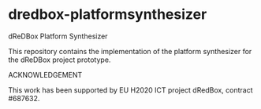 # dredbox-platformsynthesizer
dReDBox Platform Synthesizer

This repository contains the implementation of the platform synthesizer for the dReDBox project prototype.

ACKNOWLEDGEMENT

This work has been supported by EU H2020 ICT project dRedBox, contract #687632.
